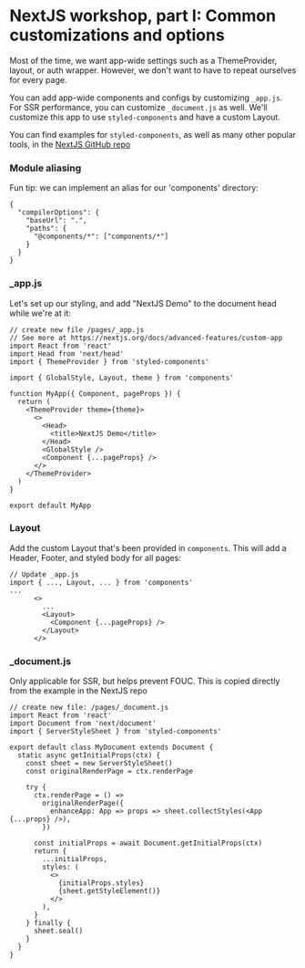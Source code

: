 # NextJS workshop, part I: Common customizations and options

Most of the time, we want app-wide settings such as a ThemeProvider, layout, or auth wrapper. However, we don't want to have to repeat ourselves for every page.

You can add app-wide components and configs by customizing `_app.js`. For SSR performance, you can customize `_document.js` as well. We'll customize this app to use `styled-components` and have a custom Layout.

You can find examples for `styled-components`, as well as many other popular tools, in the [NextJS GitHub repo](https://github.com/vercel/next.js/tree/canary/examples)

### Module aliasing

Fun tip: we can implement an alias for our 'components' directory:

```
{
  "compilerOptions": {
    "baseUrl": ".",
    "paths": {
      "@components/*": ["components/*"]
    }
  }
}
```

### \_app.js

Let's set up our styling, and add "NextJS Demo" to the document head while we're at it:

```
// create new file /pages/_app.js
// See more at https://nextjs.org/docs/advanced-features/custom-app
import React from 'react'
import Head from 'next/head'
import { ThemeProvider } from 'styled-components'

import { GlobalStyle, Layout, theme } from 'components'

function MyApp({ Component, pageProps }) {
  return (
    <ThemeProvider theme={theme}>
      <>
        <Head>
          <title>NextJS Demo</title>
        </Head>
        <GlobalStyle />
        <Component {...pageProps} />
      </>
    </ThemeProvider>
  )
}

export default MyApp
```

### Layout

Add the custom Layout that's been provided in `components`. This will add a Header, Footer, and styled body for all pages:

```
// Update _app.js
import { ..., Layout, ... } from 'components'
...
      <>
        ...
        <Layout>
          <Component {...pageProps} />
        </Layout>
      </>
```

### \_document.js

Only applicable for SSR, but helps prevent FOUC. This is copied directly from the example in the NextJS repo

```
// create new file: /pages/_document.js
import React from 'react'
import Document from 'next/document'
import { ServerStyleSheet } from 'styled-components'

export default class MyDocument extends Document {
  static async getInitialProps(ctx) {
    const sheet = new ServerStyleSheet()
    const originalRenderPage = ctx.renderPage

    try {
      ctx.renderPage = () =>
        originalRenderPage({
          enhanceApp: App => props => sheet.collectStyles(<App {...props} />),
        })

      const initialProps = await Document.getInitialProps(ctx)
      return {
        ...initialProps,
        styles: (
          <>
            {initialProps.styles}
            {sheet.getStyleElement()}
          </>
        ),
      }
    } finally {
      sheet.seal()
    }
  }
}
```
